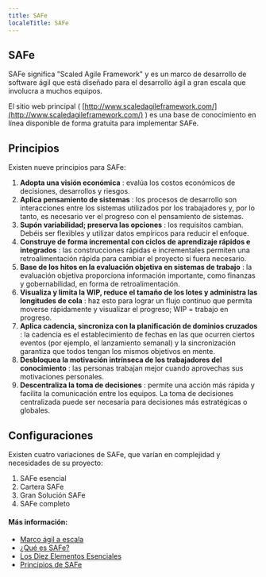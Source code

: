 ```yaml
---
title: SAFe
localeTitle: SAFe
---
```

## SAFe

SAFe significa "Scaled Agile Framework" y es un marco de desarrollo de software ágil que está diseñado para el desarrollo ágil a gran escala que involucra a muchos equipos.

El sitio web principal ( [http://www.scaledagileframework.com/](http://www.scaledagileframework.com/) ) es una base de conocimiento en línea disponible de forma gratuita para implementar SAFe.

## Principios

Existen nueve principios para SAFe:

1.  **Adopta una visión económica** : evalúa los costos económicos de decisiones, desarrollos y riesgos.
2.  **Aplica pensamiento de sistemas** : los procesos de desarrollo son interacciones entre los sistemas utilizados por los trabajadores y, por lo tanto, es necesario ver el progreso con el pensamiento de sistemas.
3.  **Supón variabilidad; preserva las opciones** : los requisitos cambian. Debéis ser flexibles y utilizar datos empíricos para reducir el enfoque.
4.  **Construye de forma incremental con ciclos de aprendizaje rápidos e integrados** : las construcciones rápidas e incrementales permiten una retroalimentación rápida para cambiar el proyecto si fuera necesario.
5.  **Base de los hitos en la evaluación objetiva en sistemas de trabajo** : la evaluación objetiva proporciona información importante, como finanzas y gobernabilidad, en forma de retroalimentación.
6.  **Visualiza y limita la WIP, reduce el tamaño de los lotes y administra las longitudes de cola** : haz esto para lograr un flujo continuo que permita moverse rápidamente y visualizar el progreso; WIP = trabajo en progreso.
7.  **Aplica cadencia, sincroniza con la planificación de dominios cruzados** : la cadencia es el establecimiento de fechas en las que ocurren ciertos eventos (por ejemplo, el lanzamiento semanal) y la sincronización garantiza que todos tengan los mismos objetivos en mente.
8.  **Desbloquea la motivación intrínseca de los trabajadores del conocimiento** : las personas trabajan mejor cuando aprovechas sus motivaciones personales.
9.  **Descentraliza la toma de decisiones** : permite una acción más rápida y facilita la comunicación entre los equipos. La toma de decisiones centralizada puede ser necesaria para decisiones más estratégicas o globales.

## Configuraciones

Existen cuatro variaciones de SAFe, que varían en complejidad y necesidades de su proyecto:

1.  SAFe esencial
2.  Cartera SAFe
3.  Gran Solución SAFe
4.  SAFe completo

#### Más información:

*   [Marco ágil a escala](https://en.wikipedia.org/wiki/Scaled_Agile_Framework)
*   [¿Qué es SAFe?](http://www.scaledagileframework.com/what-is-safe/)
*   [Los Diez Elementos Esenciales](http://www.scaledagileframework.com/essential-safe/)
*   [Principios de SAFe](http://www.scaledagileframework.com/safe-lean-agile-principles/)

